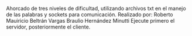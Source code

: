 Ahorcado de tres niveles de dificultad, utilizando archivos txt en el manejo de las palabras y sockets para comunicación.
Realizado por:
              Roberto Mauiricio Beltrán Vargas
              Braulio Hernández Minutti
Ejecute primero el servidor, posteriormente el cliente.
